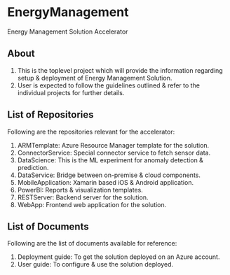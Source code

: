 # EnergyManagement
Energy Management Solution Accelerator

## About
1) This is the toplevel project which will provide the information regarding setup & deployment of Energy Management Solution.
2) User is expected to follow the guidelines outlined & refer to the individual projects for further details.

## List of Repositories
Following are the repositories relevant for the accelerator:

1) ARMTemplate: Azure Resource Manager template for the solution.
2) ConnectorService: Special connector service to fetch sensor data.
3) DataScience: This is the ML experiment for anomaly detection & prediction.
4) DataService: Bridge between on-premise & cloud components.
5) MobileApplication: Xamarin based iOS & Android application.
6) PowerBI: Reports & visualization templates.
7) RESTServer: Backend server for the solution.
8) WebApp: Frontend web application for the solution.

## List of Documents
Following are the list of documents available for reference:

1) Deployment guide: To get the solution deployed on an Azure account.
2) User guide: To configure & use the solution deployed.



